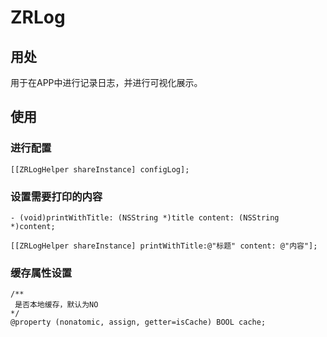 # ZRLog

## 用处
用于在APP中进行记录日志，并进行可视化展示。

## 使用

### 进行配置
	
	[[ZRLogHelper shareInstance] configLog];
	
### 设置需要打印的内容

	- (void)printWithTitle: (NSString *)title content: (NSString *)content;
	
	[[ZRLogHelper shareInstance] printWithTitle:@"标题" content: @"内容"];

### 缓存属性设置
	/**
	 是否本地缓存，默认为NO
 	*/
	@property (nonatomic, assign, getter=isCache) BOOL cache;	

